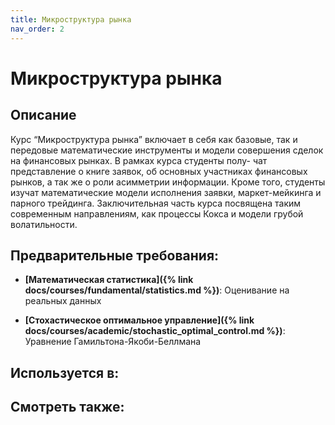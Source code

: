 ```yaml
---
title: Микроструктура рынка
nav_order: 2
---
```


# Микроструктура рынка


## Описание 
Курс “Микроструктура рынка” включает в себя как базовые, так и передовые математические инструменты и модели совершения сделок на финансовых рынках. В рамках курса студенты полу- чат представление о книге заявок, об основных участниках финансовых рынков, а так же о роли асимметрии информации. Кроме того, студенты изучат математические модели исполнения заявки, маркет-мейкинга и парного трейдинга. Заключительная часть курса посвящена таким современным направлениям, как процессы Кокса и модели грубой волатильности.


## Предварительные требования:

- **[Математическая статистика]({% link docs/courses/fundamental/statistics.md %})**: Оценивание на реальных данных


- **[Стохастическое оптимальное управление]({% link docs/courses/academic/stochastic_optimal_control.md %})**: Уравнение Гамильтона-Якоби-Беллмана



## Используется в:


## Смотреть также:
